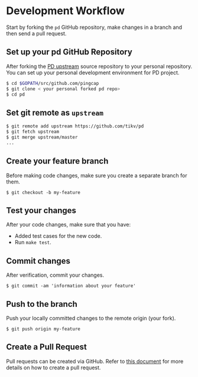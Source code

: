 # Development Workflow


Start by forking the `pd` GitHub repository, make changes in a branch and then send a pull request. 

## Set up your pd GitHub Repository


After forking the [PD upstream](https://github.com/tikv/pd/fork) source repository to your personal repository. You can set up your personal development environment for PD project.

```sh
$ cd $GOPATH/src/github.com/pingcap
$ git clone < your personal forked pd repo>
$ cd pd
```

## Set git remote as ``upstream``


```sh
$ git remote add upstream https://github.com/tikv/pd
$ git fetch upstream
$ git merge upstream/master
...
```

## Create your feature branch


Before making code changes, make sure you create a separate branch for them.

```
$ git checkout -b my-feature
```

## Test your changes


After your code changes, make sure that you have:

- Added test cases for the new code.
- Run `make test`.


## Commit changes


After verification, commit your changes. 

```
$ git commit -am 'information about your feature'
```

## Push to the branch


Push your locally committed changes to the remote origin (your fork).

```
$ git push origin my-feature
```

## Create a Pull Request


Pull requests can be created via GitHub. Refer to [this document](https://help.github.com/articles/creating-a-pull-request/) for more details on how to create a pull request.
